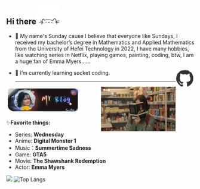 ## Hi there  <img src="https://raw.githubusercontent.com/Hexlove2/images1/main/images/giphy-20240706104316178.gif" width="60">

- 🔭 My name's Sunday cause I believe that everyone like Sundays, I received my bachelor’s degree in Mathematics and Applied Mathematics from the University of Hefei Technology in 2022, I have many hobbies, like watching series in Netflix, playing games, painting, coding, btw, I am a huge fan of Emma Myers......

- 🌱 I’m currently learning socket coding.<img src="https://raw.githubusercontent.com/Hexlove2/images1/main/images/giphy.webp" width="50"  align="right">

  ------

<a href="https://hexlove2.github.io" alt="Sunday's Blog" target="_blank"><img src="https://raw.githubusercontent.com/Hexlove2/images1/main/images/blog_f.png" width="200"  ></a><a href="#"><img align="right" src="https://raw.githubusercontent.com/Hexlove2/images1/main/images/emma.webp" width="200 " height="120" /></a>

✨**Favorite things:** 

- Series: **Wednesday**
- Anime: **Digital Monster 1**
- Music：**Summertime Sadness**
- Game: **GTA5**
- Movie: **The Shawshank Redemption**
- Actor: **Emma Myers**

![](https://github-readme-stats.vercel.app/api?username=Hexlove2&show_icons=true&theme=transparent)                 ![Top Langs](https://github-readme-stats.vercel.app/api/top-langs/?username=Hexlove2&layout=compact&theme=tokyonight)

